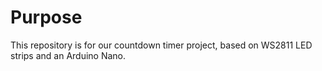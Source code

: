 Purpose
=======

This repository is for our countdown timer project, based on WS2811 LED strips and an Arduino Nano.